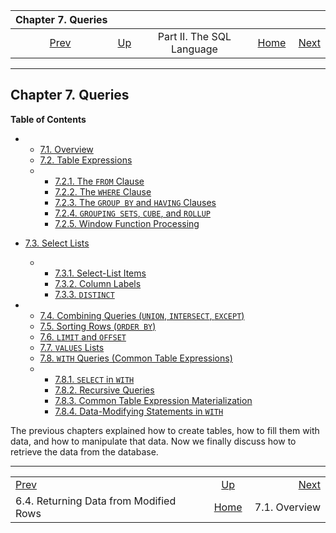 <!--?xml version="1.0" encoding="UTF-8" standalone="no"?-->

|                          Chapter 7. Queries                          |                                            |                           |                                                       |                                                |
| :------------------------------------------------------------------: | :----------------------------------------- | :-----------------------: | ----------------------------------------------------: | ---------------------------------------------: |
| [Prev](dml-returning.html "6.4. Returning Data from Modified Rows")  | [Up](sql.html "Part II. The SQL Language") | Part II. The SQL Language | [Home](index.html "PostgreSQL 17devel Documentation") |  [Next](queries-overview.html "7.1. Overview") |

***

## Chapter 7. Queries

**Table of Contents**

*   *   [7.1. Overview](queries-overview.html)
    *   [7.2. Table Expressions](queries-table-expressions.html)

    <!---->

    *   *   [7.2.1. The `FROM` Clause](queries-table-expressions.html#QUERIES-FROM)
        *   [7.2.2. The `WHERE` Clause](queries-table-expressions.html#QUERIES-WHERE)
        *   [7.2.3. The `GROUP BY` and `HAVING` Clauses](queries-table-expressions.html#QUERIES-GROUP)
        *   [7.2.4. `GROUPING SETS`, `CUBE`, and `ROLLUP`](queries-table-expressions.html#QUERIES-GROUPING-SETS)
        *   [7.2.5. Window Function Processing](queries-table-expressions.html#QUERIES-WINDOW)

*   [7.3. Select Lists](queries-select-lists.html)

    *   *   [7.3.1. Select-List Items](queries-select-lists.html#QUERIES-SELECT-LIST-ITEMS)
        *   [7.3.2. Column Labels](queries-select-lists.html#QUERIES-COLUMN-LABELS)
        *   [7.3.3. `DISTINCT`](queries-select-lists.html#QUERIES-DISTINCT)

*   *   [7.4. Combining Queries (`UNION`, `INTERSECT`, `EXCEPT`)](queries-union.html)
    *   [7.5. Sorting Rows (`ORDER BY`)](queries-order.html)
    *   [7.6. `LIMIT` and `OFFSET`](queries-limit.html)
    *   [7.7. `VALUES` Lists](queries-values.html)
    *   [7.8. `WITH` Queries (Common Table Expressions)](queries-with.html)

    <!---->

    *   *   [7.8.1. `SELECT` in `WITH`](queries-with.html#QUERIES-WITH-SELECT)
        *   [7.8.2. Recursive Queries](queries-with.html#QUERIES-WITH-RECURSIVE)
        *   [7.8.3. Common Table Expression Materialization](queries-with.html#QUERIES-WITH-CTE-MATERIALIZATION)
        *   [7.8.4. Data-Modifying Statements in `WITH`](queries-with.html#QUERIES-WITH-MODIFYING)

[]()[]()

The previous chapters explained how to create tables, how to fill them with data, and how to manipulate that data. Now we finally discuss how to retrieve the data from the database.

***

|                                                                      |                                                       |                                                |
| :------------------------------------------------------------------- | :---------------------------------------------------: | ---------------------------------------------: |
| [Prev](dml-returning.html "6.4. Returning Data from Modified Rows")  |       [Up](sql.html "Part II. The SQL Language")      |  [Next](queries-overview.html "7.1. Overview") |
| 6.4. Returning Data from Modified Rows                               | [Home](index.html "PostgreSQL 17devel Documentation") |                                  7.1. Overview |
